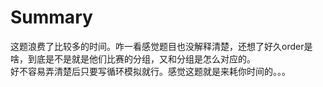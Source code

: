 # Summary
这题浪费了比较多的时间。咋一看感觉题目也没解释清楚，还想了好久order是啥，到底是不是就是他们比赛的分组，又和分组是怎么对应的。  
好不容易弄清楚后只要写循环模拟就行。感觉这题就是来耗你时间的。。。